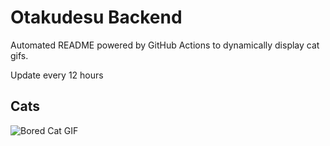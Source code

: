 # Otakudesu Backend

Automated README powered by GitHub Actions to dynamically display cat gifs.

 Update every 12 hours

## Cats

![Bored Cat GIF](https://media1.giphy.com/media/mlvseq9yvZhba/200.gif?cid=9acd02daam2e8psi179bm3uqw4tq26cel32h4y4r7nq1rem9&ep=v1_gifs_search&rid=200.gif&ct=g)
